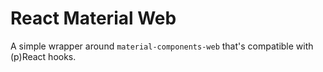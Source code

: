 # React Material Web

A simple wrapper around `material-components-web` that's compatible with (p)React hooks.
